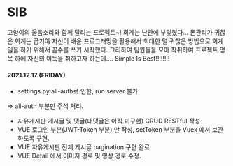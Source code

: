 # SIB

고양이의 울음소리와 함께 달리는 프로젝트~! 회계는 난관에 부딪혔다... 돈관리가 귀찮은 회계는 급기야 자신이 배운 프로그래밍을 활용해서 최대한 덜 귀찮은 방법으로 회계일을 하기 위해서 꼼수를 쓰기 시작했다. 그리하여 팀원들을 모아 착취하여 프로젝트 명목 하에 자신의 이득을 취하고자 하는데.... Simple Is Best!!!!!!!!

#### 2021.12.17.(FRIDAY)

- settings.py  all-auth로 인한, run server 불가

=> all-auth 부분만 주석 처리.

- 자유게시판 게시글 및 댓글(대댓글은 아직 미구현) CRUD RESTful 작성
- VUE 로그인 부분(JWT-Token 부분) 만 작성, setToken 부분을 Vuex 에서 보관하도록 구현.
- VUE 자유게시판 전체 게시글 pagination 구현 완료
- VUE Detail 에서 이미지 경로 및 영상 경로 수정.

